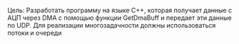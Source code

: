 Цель:
Разработать программу на языке C++, которая получает данные с АЦП через DMA с помощью функции 
GetDmaBuff и передает эти данные по UDP. Для реализации многозадачности должны использоваться 
потоки и очереди
